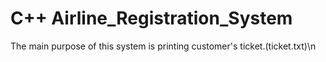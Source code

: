 # C++ Airline_Registration_System 

The main purpose of this system is printing customer's ticket.(ticket.txt)\n
